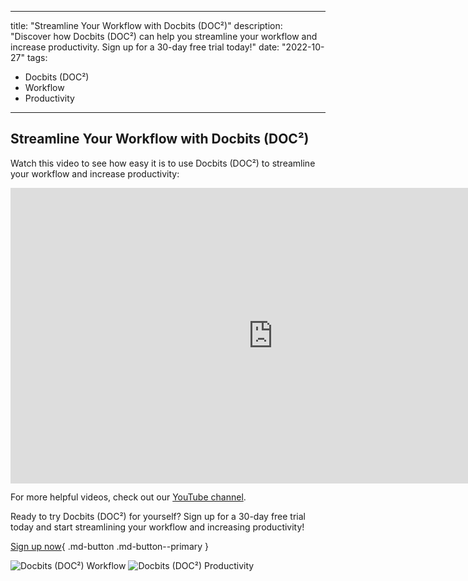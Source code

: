 
---
title: "Streamline Your Workflow with Docbits (DOC²)"
description: "Discover how Docbits (DOC²) can help you streamline your workflow and increase productivity. Sign up for a 30-day free trial today!"
date: "2022-10-27"
tags:
  - Docbits (DOC²)
  - Workflow
  - Productivity
---

## Streamline Your Workflow with Docbits (DOC²)

Watch this video to see how easy it is to use Docbits (DOC²) to streamline your workflow and increase productivity:

<div class="video-container">
  <iframe width="840" height="472.5" src="https://www.youtube-nocookie.com/embed/Zk8_pNfXBhM" frameborder="0" allow="accelerometer; autoplay; clipboard-write; encrypted-media; gyroscope; picture-in-picture" allowfullscreen></iframe>
</div>

For more helpful videos, check out our [YouTube channel](https://www.youtube.com/channel/UC19DwHXz5nwU2KBdtNr734g).

Ready to try Docbits (DOC²) for yourself? Sign up for a 30-day free trial today and start streamlining your workflow and increasing productivity! 

[Sign up now](https://app.polydocs.io){ .md-button .md-button--primary }

<img src="https://example.com/doc2-workflow.jpg" alt="Docbits (DOC²) Workflow" title="Docbits (DOC²) Workflow" />

<img src="https://example.com/doc2-productivity.jpg" alt="Docbits (DOC²) Productivity" title="Docbits (DOC²) Productivity" />
